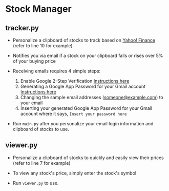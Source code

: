 # **Stock Manager**

## tracker.py
* Personalize a clipboard of stocks to track based on [Yahoo! Finance](https://finance.yahoo.com/) (refer to line 10 for example)

* Notifies you via email if a stock on your clipboard falls or rises over 5% of your buying price

* Receiving emails requires 4 simple steps:
  1. Enable Google 2-Step Verification [Instructions here](https://support.google.com/accounts/answer/185839?co=GENIE.Platform%3DAndroid&hl=en)
  2. Generating a Google App Password for your Gmail account [Instructions here](https://support.google.com/accounts/answer/185833?hl=en)
  3. Changing the sample email addresses (someone@example.com) to your email
  4. Inserting your generated Google App Password for your Gmail account where it says, `Insert your password here`
  
* Run `main.py` after you personalize your email login information and clipboard of stocks to use.
  
## viewer.py
* Personalize a clipboard of stocks to quickly and easily view their prices (refer to line 7 for example)

* To view any stock's price, simply enter the stock's symbol

* Run `viewer.py` to use.
  

